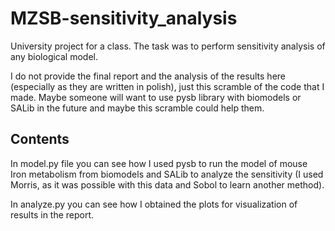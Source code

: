 # MZSB-sensitivity_analysis

University project for a class. The task was to perform sensitivity analysis of any biological model.

I do not provide the final report and the analysis of the results here (especially as they are written in polish), just this scramble of the code that I made. Maybe someone will want to use pysb library with biomodels or SALib in the future and maybe this scramble could help them.

## Contents

In model.py file you can see how I used pysb to run the model of mouse Iron metabolism from biomodels and SALib to analyze the sensitivity (I used Morris, as it was possible with this data and Sobol to learn another method).

In analyze.py you can see how I obtained the plots for visualization of results in the report.
